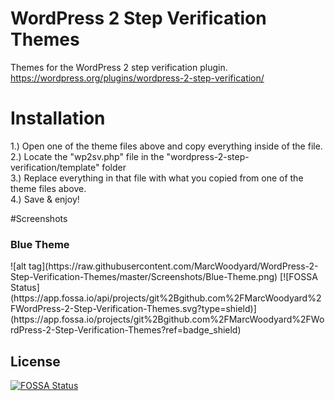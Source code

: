 # WordPress 2 Step Verification Themes
Themes for the WordPress 2 step verification plugin. https://wordpress.org/plugins/wordpress-2-step-verification/

# Installation
1.) Open one of the theme files above and copy everything inside of the file.
<br/>
2.) Locate the "wp2sv.php" file in the "wordpress-2-step-verification/template" folder
<br/>
3.) Replace everything in that file with what you copied from one of the theme files above.
<br/>
4.) Save & enjoy!

#Screenshots
<h3>Blue Theme</h3>
![alt tag](https://raw.githubusercontent.com/MarcWoodyard/WordPress-2-Step-Verification-Themes/master/Screenshots/Blue-Theme.png)
[![FOSSA Status](https://app.fossa.io/api/projects/git%2Bgithub.com%2FMarcWoodyard%2FWordPress-2-Step-Verification-Themes.svg?type=shield)](https://app.fossa.io/projects/git%2Bgithub.com%2FMarcWoodyard%2FWordPress-2-Step-Verification-Themes?ref=badge_shield)



## License
[![FOSSA Status](https://app.fossa.io/api/projects/git%2Bgithub.com%2FMarcWoodyard%2FWordPress-2-Step-Verification-Themes.svg?type=large)](https://app.fossa.io/projects/git%2Bgithub.com%2FMarcWoodyard%2FWordPress-2-Step-Verification-Themes?ref=badge_large)